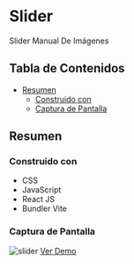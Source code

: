 # Slider
Slider Manual De Imágenes
## Tabla de Contenidos
- [Resumen](#resumen)
  - [Construido con](#construido-con)
  - [Captura de Pantalla](#captura-de-pantalla)
## Resumen
### Construido con
- CSS
- JavaScript
- React JS
- Bundler Vite
### Captura de Pantalla
![slider](https://user-images.githubusercontent.com/26915529/211581902-a02a5b2b-8464-4b5a-ad57-e9441d6aaa0c.JPG)
[Ver Demo](https://hernan11.github.io/slider/)
